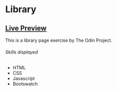 # Library

## <a href="https://brodeed.github.io/dashboard/">Live Preview</a><br>

This is a library page exercise by The Odin Project.

###### Skills displayed

- HTML
- CSS
- Javascript
- Bootswatch

